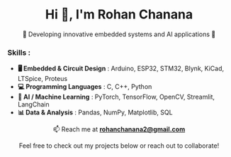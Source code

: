 <h1 align="center">Hi 👋, I'm Rohan Chanana</h1>

<p align="center">🔭 Developing innovative embedded systems and AI applications 🚀</p>

<h3>Skills :</h3>

- **🖥️ Embedded & Circuit Design** : Arduino, ESP32, STM32, Blynk, KiCad, LTSpice, Proteus  
- **💻 Programming Languages** : C, C++, Python  
- **🤖 AI / Machine Learning** : PyTorch, TensorFlow, OpenCV, Streamlit, LangChain  
- **📊 Data & Analysis** : Pandas, NumPy, Matplotlib, SQL  

<p align="center">📫 Reach me at <strong><a href="mailto:rohanchanana2@gmail.com">rohanchanana2@gmail.com</a></strong></p>

<p align="center">Feel free to check out my projects below or reach out to collaborate!</p>
